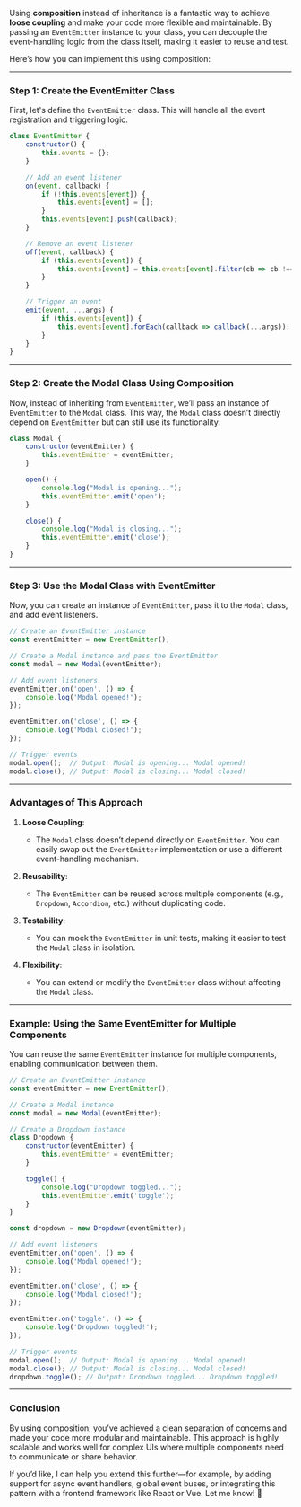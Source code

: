 Using **composition** instead of inheritance is a fantastic way to achieve **loose coupling** and make your code more flexible and maintainable. By passing an `EventEmitter` instance to your class, you can decouple the event-handling logic from the class itself, making it easier to reuse and test.

Here’s how you can implement this using composition:

---

### **Step 1: Create the EventEmitter Class**
First, let's define the `EventEmitter` class. This will handle all the event registration and triggering logic.

```javascript
class EventEmitter {
    constructor() {
        this.events = {};
    }

    // Add an event listener
    on(event, callback) {
        if (!this.events[event]) {
            this.events[event] = [];
        }
        this.events[event].push(callback);
    }

    // Remove an event listener
    off(event, callback) {
        if (this.events[event]) {
            this.events[event] = this.events[event].filter(cb => cb !== callback);
        }
    }

    // Trigger an event
    emit(event, ...args) {
        if (this.events[event]) {
            this.events[event].forEach(callback => callback(...args));
        }
    }
}
```

---

### **Step 2: Create the Modal Class Using Composition**
Now, instead of inheriting from `EventEmitter`, we’ll pass an instance of `EventEmitter` to the `Modal` class. This way, the `Modal` class doesn’t directly depend on `EventEmitter` but can still use its functionality.

```javascript
class Modal {
    constructor(eventEmitter) {
        this.eventEmitter = eventEmitter;
    }

    open() {
        console.log("Modal is opening...");
        this.eventEmitter.emit('open');
    }

    close() {
        console.log("Modal is closing...");
        this.eventEmitter.emit('close');
    }
}
```

---

### **Step 3: Use the Modal Class with EventEmitter**
Now, you can create an instance of `EventEmitter`, pass it to the `Modal` class, and add event listeners.

```javascript
// Create an EventEmitter instance
const eventEmitter = new EventEmitter();

// Create a Modal instance and pass the EventEmitter
const modal = new Modal(eventEmitter);

// Add event listeners
eventEmitter.on('open', () => {
    console.log('Modal opened!');
});

eventEmitter.on('close', () => {
    console.log('Modal closed!');
});

// Trigger events
modal.open();  // Output: Modal is opening... Modal opened!
modal.close(); // Output: Modal is closing... Modal closed!
```

---

### **Advantages of This Approach**
1. **Loose Coupling**:
   - The `Modal` class doesn’t depend directly on `EventEmitter`. You can easily swap out the `EventEmitter` implementation or use a different event-handling mechanism.

2. **Reusability**:
   - The `EventEmitter` can be reused across multiple components (e.g., `Dropdown`, `Accordion`, etc.) without duplicating code.

3. **Testability**:
   - You can mock the `EventEmitter` in unit tests, making it easier to test the `Modal` class in isolation.

4. **Flexibility**:
   - You can extend or modify the `EventEmitter` class without affecting the `Modal` class.

---

### **Example: Using the Same EventEmitter for Multiple Components**
You can reuse the same `EventEmitter` instance for multiple components, enabling communication between them.

```javascript
// Create an EventEmitter instance
const eventEmitter = new EventEmitter();

// Create a Modal instance
const modal = new Modal(eventEmitter);

// Create a Dropdown instance
class Dropdown {
    constructor(eventEmitter) {
        this.eventEmitter = eventEmitter;
    }

    toggle() {
        console.log("Dropdown toggled...");
        this.eventEmitter.emit('toggle');
    }
}

const dropdown = new Dropdown(eventEmitter);

// Add event listeners
eventEmitter.on('open', () => {
    console.log('Modal opened!');
});

eventEmitter.on('close', () => {
    console.log('Modal closed!');
});

eventEmitter.on('toggle', () => {
    console.log('Dropdown toggled!');
});

// Trigger events
modal.open();  // Output: Modal is opening... Modal opened!
modal.close(); // Output: Modal is closing... Modal closed!
dropdown.toggle(); // Output: Dropdown toggled... Dropdown toggled!
```

---

### **Conclusion**
By using composition, you’ve achieved a clean separation of concerns and made your code more modular and maintainable. This approach is highly scalable and works well for complex UIs where multiple components need to communicate or share behavior.

If you’d like, I can help you extend this further—for example, by adding support for async event handlers, global event buses, or integrating this pattern with a frontend framework like React or Vue. Let me know! 🚀
